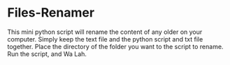 # Files-Renamer
This mini python script will rename the content of any older on your computer. Simply keep the text file and the python script and txt file together. Place the directory of the folder you want to the script to rename. Run the script, and Wa Lah. 
